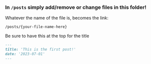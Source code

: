 ### In `/posts` simply add/remove or change files in this folder!

Whatever the name of the file is, becomes the link:

`/posts/{your-file-name-here}`

Be sure to have this at the top for the title

```markdown
---
title: 'This is the first post!'
date: '2023-07-01'
---
```

